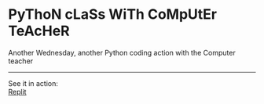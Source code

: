 # PyThoN cLaSs WiTh CoMpUtEr TeAcHeR
Another Wednesday, another Python coding action with the Computer teacher

---
See it in action:
\
[Replit](https://go.patin.dev/TAZ91H)
